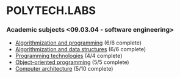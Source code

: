 # POLYTECH.LABS
### Academic subjects <09.03.04 - software engineering>
* [Algorithmization and programming](https://github.com/urlagushka/POLITECH.LABS/tree/main/aip#algorithmization-and-programming) (6/6 complete)
* [Algorithmization and data structures](https://github.com/urlagushka/POLITECH.LABS/tree/main/aisd#algorithmization-and-data-structures) (6/6 complete)
* [Programming technologies](https://github.com/urlagushka/POLITECH.LABS/tree/main/tp#programming-technologies) (4/4 complete)
* [Object-oriented programming](https://github.com/urlagushka/polytech-labs/tree/main/oop#object-oriented-programming) (5/5 complete)
* [Сomputer architecture](https://github.com/urlagushka/polytech-labs/tree/main/arch#%D1%81omputer-architecture) (5/10 complete)
